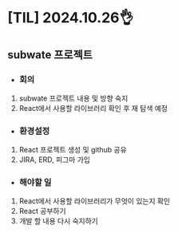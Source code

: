 # [TIL] 2024.10.26👌

## subwate 프로젝트

* <h3>회의</h3>
1. subwate 프로젝트 내용 및 방향 숙지
2. React에서 사용할 라이브러리 확인 후 재 탐색 예정

* <h3>환경설정</h3>
1. React 프로젝트 생성 및 github 공유
2. JIRA, ERD, 피그마 가입

* <h3>해야할 일</h3>
1. React에서 사용할 라이브러리가 무엇이 있는지 확인
2. React 공부하기
3. 개발 할 내용 다시 숙지하기
